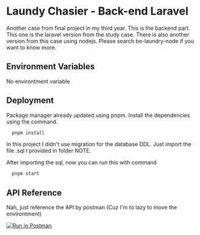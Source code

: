 
# Laundy Chasier - Back-end Laravel

Another case from final project in my third year. This is the backend part. This one is the laravel version from the study case. There is also another version from this case using nodejs. Please search be-laundry-node if you want to know more. 
## Environment Variables
No environtment variable


## Deployment
Package manager already updated using pnpm. Install the dependencies using the command.

```bash
  pnpm install
```

In this project I didn't use migration for the database DDL. Just import the file .sql I provided in folder NOTE. 

After importing the sql, now you can run this with command

```bash
  pnpm start
```

## API Reference
Nah, just reference the API by postman (Cuz I'm to lazy to move the environtment)

[![Run in Postman](https://run.pstmn.io/button.svg)](https://app.getpostman.com/run-collection/11708290-7c9feff6-3865-40fe-aced-239108032805?action=collection%2Ffork&collection-url=entityId%3D11708290-7c9feff6-3865-40fe-aced-239108032805%26entityType%3Dcollection%26workspaceId%3Db8082477-685c-4add-8d56-64f1c34ecbdc#?env%5Bphp%5D=W3sia2V5IjoicGhwLXNlcnZlciIsInZhbHVlIjoiIGh0dHA6Ly8xMjcuMC4wLjE6ODAwMCIsImVuYWJsZWQiOnRydWUsInR5cGUiOiJkZWZhdWx0In0seyJrZXkiOiJiZWFyZXItdG9rZW4iLCJ2YWx1ZSI6IiIsImVuYWJsZWQiOnRydWUsInR5cGUiOiJzZWNyZXQifSx7ImtleSI6ImJlYXJlci10b2tlbiIsInZhbHVlIjoiIiwiZW5hYmxlZCI6ZmFsc2UsInR5cGUiOiJkZWZhdWx0In1d)